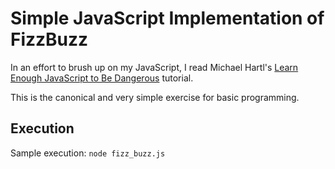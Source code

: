 Simple JavaScript Implementation of FizzBuzz
============================================

In an effort to brush up on my JavaScript, I read Michael Hartl's [Learn Enough JavaScript to Be Dangerous](https://www.learnenough.com/javascript-tutorial-tutorial/) tutorial.

This is the canonical and very simple exercise for basic programming.


Execution
---------
Sample execution: `node fizz_buzz.js`
